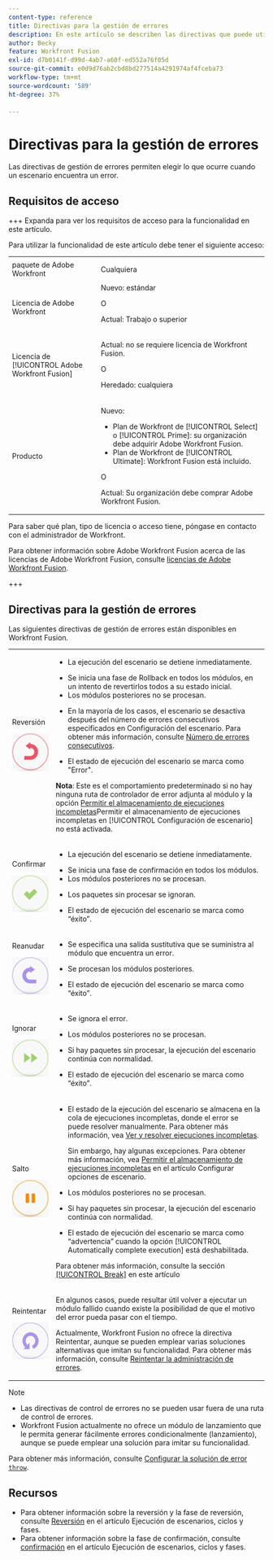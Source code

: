 ```yaml
---
content-type: reference
title: Directivas para la gestión de errores
description: En este artículo se describen las directivas que puede utilizar para la gestión de errores en los casos de Adobe Workfront Fusion.
author: Becky
feature: Workfront Fusion
exl-id: d7b0141f-d99d-4ab7-a60f-ed552a76f05d
source-git-commit: e0d9d76ab2cbd8bd277514a4291974af4fceba73
workflow-type: tm+mt
source-wordcount: '589'
ht-degree: 37%

---
```


# Directivas para la gestión de errores

Las directivas de gestión de errores permiten elegir lo que ocurre cuando un escenario encuentra un error.

## Requisitos de acceso

+++ Expanda para ver los requisitos de acceso para la funcionalidad en este artículo.

Para utilizar la funcionalidad de este artículo debe tener el siguiente acceso:

<table style="table-layout:auto">
 <col> 
 <col> 
 <tbody> 
  <tr> 
    <td role="rowheader">paquete de Adobe Workfront</td> 
   <td> <p>Cualquiera</p> </td> 
  </tr> 
  <tr data-mc-conditions=""> 
   <td role="rowheader">Licencia de Adobe Workfront</td> 
   <td> Nuevo: estándar<p>O</p><p>Actual: Trabajo o superior</p> </td> 
  </tr> 
  <tr> 
   <td role="rowheader">Licencia de [!UICONTROL Adobe Workfront Fusion]</td> 
   <td>
   <p>Actual: no se requiere licencia de Workfront Fusion.</p>
   <p>O</p>
   <p>Heredado: cualquiera </p>
   </td> 
  </tr> 
  <tr> 
   <td role="rowheader">Producto</td> 
   <td>
   <p>Nuevo:</p> <ul><li>Plan de Workfront de [!UICONTROL Select] o [!UICONTROL Prime]: su organización debe adquirir Adobe Workfront Fusion.</li><li>Plan de Workfront de [!UICONTROL Ultimate]: Workfront Fusion está incluido.</li></ul>
   <p>O</p>
   <p>Actual: Su organización debe comprar Adobe Workfront Fusion.</p>
   </td> 
  </tr>
 </tbody> 
</table>


Para saber qué plan, tipo de licencia o acceso tiene, póngase en contacto con el administrador de Workfront.

Para obtener información sobre Adobe Workfront Fusion acerca de las licencias de Adobe Workfront Fusion, consulte [licencias de Adobe Workfront Fusion](/help/workfront-fusion/set-up-and-manage-workfront-fusion/licensing-operations-overview/license-automation-vs-integration.md).

+++

## Directivas para la gestión de errores

Las siguientes directivas de gestión de errores están disponibles en Workfront Fusion.

<table style="table-layout:auto">
 <col> 
 <col> 
 <tbody> 
  <tr> 
   <td role="rowheader"> <p>Reversión</p> <p> <img src="assets/rollback.png"> </p> </td> 
   <td> <ul><li><p>La ejecución del escenario se detiene inmediatamente.</li><li>Se inicia una fase de Rollback en todos los módulos, en un intento de revertirlos todos a su estado inicial. </li><li>Los módulos posteriores no se procesan.</p></li><li> <p>En la mayoría de los casos, el escenario se desactiva después del número de errores consecutivos especificados en Configuración del escenario. Para obtener más información, consulte <a href="/help/workfront-fusion/create-scenarios/config-scenarios-settings/configure-scenario-settings.md#number-of-consecutive-errors" class="MCXref xref">Número de errores consecutivos</a>.</p> </li><li><p>El estado de ejecución del escenario se marca como "Error".</p></li></ul> <p><b>Nota</b>: Este es el comportamiento predeterminado si no hay ninguna ruta de controlador de error adjunta al módulo y la opción <a href="/help/workfront-fusion/create-scenarios/config-scenarios-settings/configure-scenario-settings.md#allow-storing-incomplete-executions" class="MCXref xref">Permitir el almacenamiento de ejecuciones incompletas</a>Permitir el almacenamiento de ejecuciones incompletas en [!UICONTROL Configuración de escenario] no está activada.</p> </td> 
  </tr> 
  <tr> 
   <td role="rowheader"> <p>Confirmar</p> <p> <img src="assets/commit.png"> </p> </td> 
   <td> <ul><li><p>La ejecución del escenario se detiene inmediatamente.</li><li>Se inicia una fase de confirmación en todos los módulos. </li><li>Los módulos posteriores no se procesan.</p></li><li> <p>Los paquetes sin procesar se ignoran.</p> </li><li><p>El estado de ejecución del escenario se marca como “éxito”. </p> </li></ul></td> 
  </tr> 
  <tr> 
   <td role="rowheader"> <p>Reanudar</p> <p> <img src="assets/resume.png"> </p> </td> 
   <td> <ul><li><p>Se especifica una salida sustitutiva que se suministra al módulo que encuentra un error.</p> </li><li><p>Se procesan los módulos posteriores.</p></li><li> <p>El estado de ejecución del escenario se marca como “éxito”.</p></li></ul> </td> 
  </tr> 
  <tr> 
   <td role="rowheader"> <p>Ignorar</p> <p> <img src="assets/ignore.png"> </p> </td> 
   <td><ul><li> <p>Se ignora el error.</li><li> Los módulos posteriores no se procesan.</p> </li><li><p>Si hay paquetes sin procesar, la ejecución del escenario continúa con normalidad.</p> </li><li><p>El estado de ejecución del escenario se marca como “éxito”.</p> </li></ul></td> 
  </tr> 
  <tr> 
   <td role="rowheader"> <p>Salto</p> <p> <img src="assets/break.png"> </p> </td> 
   <td><ul><li> <p>El estado de la ejecución del escenario se almacena en la cola de ejecuciones incompletas, donde el error se puede resolver manualmente. Para obtener más información, vea <a href="/help/workfront-fusion/manage-scenarios/view-and-resolve-incomplete-executions.md" class="MCXref xref">Ver y resolver ejecuciones incompletas</a>.</p> <p>Sin embargo, hay algunas excepciones. Para obtener más información, vea <a href="/help/workfront-fusion/create-scenarios/config-scenarios-settings/configure-scenario-settings.md#allow" class="MCXref xref">Permitir el almacenamiento de ejecuciones incompletas</a> en el artículo Configurar opciones de escenario</a>.</p></li><li> <p>Los módulos posteriores no se procesan.</p></li><li> <p>Si hay paquetes sin procesar, la ejecución del escenario continúa con normalidad.</p> </li><li><p>El estado de ejecución del escenario se marca como “advertencia” cuando la opción [!UICONTROL Automatically complete execution] está deshabilitada.</p></li></ul> <p>Para obtener más información, consulte la sección <a href="#break" class="MCXref xref">[!UICONTROL Break]</a> en este artículo</p> </td> 
  </tr> 
  <tr> 
   <td role="rowheader"> <p>Reintentar</p> <p> <img src="assets/retry.png"> </p> </td> 
   <td> <p>En algunos casos, puede resultar útil volver a ejecutar un módulo fallido cuando existe la posibilidad de que el motivo del error pueda pasar con el tiempo.</p> <p>Actualmente, Workfront Fusion no ofrece la directiva Reintentar, aunque se pueden emplear varias soluciones alternativas que imitan su funcionalidad. Para obtener más información, consulte <a href="/help/workfront-fusion/create-scenarios/config-error-handling/retry.md" class="MCXref xref">Reintentar la administración de errores</a>.</p> </td> 
  </tr> 
 </tbody> 
</table>

>[!NOTE]
>
>* Las directivas de control de errores no se pueden usar fuera de una ruta de control de errores.
>* Workfront Fusion actualmente no ofrece un módulo de lanzamiento que le permita generar fácilmente errores condicionalmente (lanzamiento), aunque se puede emplear una solución para imitar su funcionalidad.
>
>  Para obtener más información, consulte [Configurar la solución de error `throw`](/help/workfront-fusion/create-scenarios/config-error-handling/throw.md).

## Recursos

* Para obtener información sobre la reversión y la fase de reversión, consulte [Reversión](/help/workfront-fusion/references/scenarios/scenario-execution-cycles-phases.md#rollback) en el artículo Ejecución de escenarios, ciclos y fases.
* Para obtener información sobre la fase de confirmación, consulte [confirmación](/help/workfront-fusion/references/scenarios/scenario-execution-cycles-phases.md#commit) en el artículo Ejecución de escenarios, ciclos y fases.
